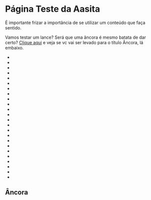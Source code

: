 # Página Teste da Aasita
É importante frizar a importância de se utilizar um conteúdo que faça sentido.

Vamos testar um lance? Será que uma âncora é mesmo batata de dar certo? [Clique aqui](#anchor) e veja se vc vai ser levado para o título Âncora, lá embaixo.

-

-

-

-

-

-

-

-

-

-

-

-

-

-

-

-

-

-

-

-

-

-

-

-
## <a name=“anchor”><a/> Âncora
